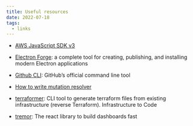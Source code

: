 ```yaml
---
title: Useful resources
date: 2022-07-18
tags:
  - links
---
```


- [AWS JavaScript SDK v3](https://docs.aws.amazon.com/AWSJavaScriptSDK/v3/latest/index.html)

- [Electron Forge](https://www.electronforge.io/): a complete tool for creating, publishing, and installing modern Electron applications

- [Github CLI](https://github.com/cli/cli): GitHub’s official command line tool 

- [How to write mutation resolver](https://www.apollographql.com/tutorials/fullstack-quickstart/writing-mutation-resolvers)

- [terraformer](https://github.com/GoogleCloudPlatform/terraformer): CLI tool to generate terraform files from existing infrastructure (reverse Terraform). Infrastructure to Code

- [tremor](https://github.com/tremorlabs/tremor): The react library to build dashboards fast

